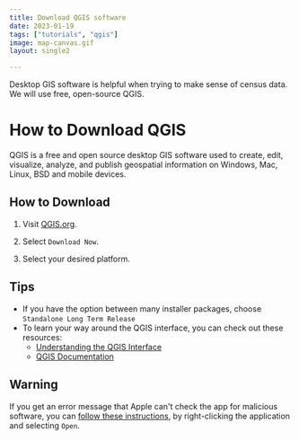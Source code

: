 ```yaml
---
title: Download QGIS software
date: 2023-01-19
tags: ["tutorials", "qgis"]
image: map-canvas.gif
layout: single2

---
```


Desktop GIS software is helpful when trying to make sense of census data. We will use free, open-source QGIS.

# How to Download QGIS

QGIS is a free and open source desktop GIS software used to create, edit, visualize, analyze, and publish geospatial information on Windows, Mac, Linux, BSD and mobile devices.

## How to Download

1. Visit [QGIS.org](https://qgis.org/en/site/).

2. Select `Download Now`.

3. Select your desired platform.

## Tips

- If you have the option between many installer packages, choose `Standalone Long Term Release`
- To learn your way around the QGIS interface, you can check out these resources:
    - [Understanding the QGIS Interface](https://cartinal.leventhalmap.org/guides/get-started-qgis/interface.html#menu-bar)
    - [QGIS Documentation](https://docs.qgis.org/3.16/en/docs/user_manual/)


## Warning

If you get an error message that Apple can't check the app for malicious software, you can [follow these instructions](https://support.apple.com/guide/mac-help/apple-cant-check-app-for-malicious-software-mchleab3a043/mac), by right-clicking the application and selecting `Open`. 